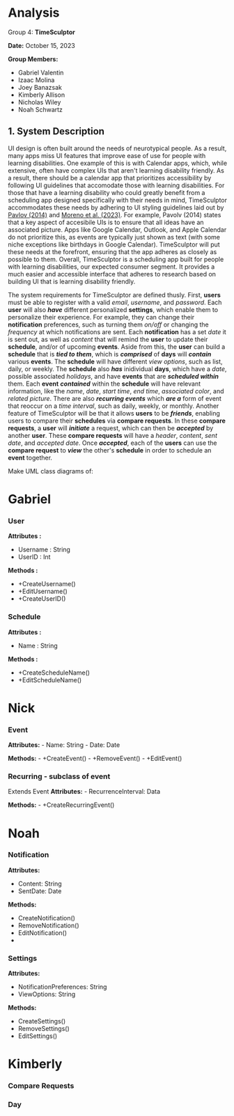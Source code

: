 # Analysis

Group 4: **TimeSculptor**

**Date:** October 15, 2023

**Group Members:**

- Gabriel Valentin
- Izaac Molina
- Joey Banazsak
- Kimberly Allison
- Nicholas Wiley
- Noah Schwartz

## 1. System Description

UI design is often built around the needs of neurotypical people. As a result, many apps miss UI features that improve ease of use for people with learning disabilities. One example of this is with Calendar apps, which, while extensive, often have complex UIs that aren't learning disability friendly. As a result, there should be a calendar app that prioritizes accessibility by following UI guidelines that accomodate those with learning disabilities. For those that have a learning disability who could greatly benefit from a scheduling app designed specifically with their needs in mind, TimeSculptor accommodates these needs by adhering to UI styling guidelines laid out by [Pavlov (2014)](https://www.scirp.org/html/7-9301792_43152.htm) and [Moreno et al. (2023)](https://link.springer.com/article/10.1007/s10209-023-00986-z). For example, Pavolv (2014) states that a key aspect of accesibile UIs is to ensure that all ideas have an associated picture. Apps like Google Calendar, Outlook, and Apple Calendar do not prioritize this, as events are typically just shown as text (with some niche exceptions like birthdays in Google Calendar). TimeSculptor will put these needs at the forefront, ensuring that the app adheres as closely as possible to them. Overall,
TimeSculptor is a scheduling app built for people with learning disabilities, our expected consumer segment. It provides a much easier and accessible interface that adheres to research based on building UI that is learning disability friendly.

The system requirements for TimeSculptor are defined thusly. First, **users** must be able to register with a valid _email_, _username_, and _password_. Each **user** will also **_have_** different personalized **settings**, which enable them to personalize their experience. For example, they can change their **notification** preferences, such as turning them _on/off_ or changing the _frequency_ at which notifications are sent. Each **notification** has a set _date_ it is sent out, as well as _content_ that will remind the **user** to update their **schedule**, and/or of upcoming **events**. Aside from this, the **user** can build a **schedule** that is **_tied to them_**, which is **_comprised_** of **days** will **_contain_** various **events**. The **schedule** will have different _view options_, such as list, daily, or weekly. The **schedule** also **_has_** inidividual **days**, which have a _date_, possible associated _holidays_, and have **events** that are **_scheduled within_** them. Each **event** **_contained_** within the **schedule** will have relevant information, like the _name_, _date_, _start time_, _end time_, _associated color_, and _related picture_. There are also **_recurring events_** which **_are a_** form of event that reoccur on a _time interval_, such as daily, weekly, or monthly. Another feature of TimeSculptor will be that it allows **users** to be **_friends_**, enabling users to compare their **schedules** via **compare requests**. In these **compare requests**, a **user** will **_initiate_** a request, which can then be **_accepted_** by another **user**. These **compare requests** will have a _header_, _content_, _sent date_, and _accepted date_. Once **_accepted_**, each of the **users** can use the **compare request** to **_view_** the other's **schedule** in order to schedule an **event** together.

Make UML class diagrams of:

# Gabriel

### User
  **Attributes :**
  - Username : String
  - UserID : Int

  **Methods :**
  - +CreateUsername()
  - +EditUsername()
  - +CreateUserID()

### Schedule
  **Attributes :**
  - Name : String

  **Methods :**
  - +CreateScheduleName()
  - +EditScheduleName()

# Nick

### Event
  **Attributes:**
    - Name: String
    - Date: Date
  
  **Methods:**
    - +CreateEvent()
    - +RemoveEvent()
    - +EditEvent()

### Recurring - subclass of event
  Extends Event
  **Attributes:**
    - RecurrenceInterval: Data
  
  **Methods:**
    - +CreateRecurringEvent()

# Noah

### Notification

**Attributes:**
- Content: String
- SentDate: Date
  
**Methods:**
- CreateNotification()
- RemoveNotification()
- EditNotification()
- 
### Settings

**Attributes:**
- NotificationPreferences: String
- ViewOptions: String

**Methods:**
- CreateSettings()
- RemoveSettings()
- EditSettings()

# Kimberly

### Compare Requests

### Day
